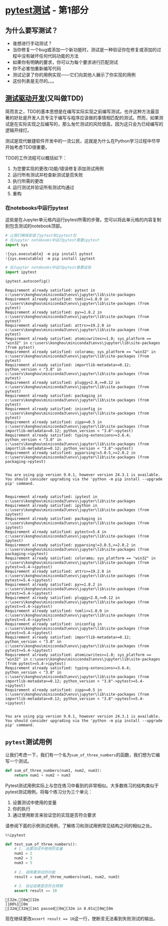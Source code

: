 
#  [pytest测试](https://docs.pytest.org/en/latest/) - 第1部分

## 为什么要写测试？
* 谁想进行手动测试？
* 当你修复一个bug或添加一个新功能时，测试是一种验证你在修复或添加的过程中没有破坏任何代码功能的方法
* 如果你有明确的要求，你可以为每个要求进行匹配测试
* 你不必害怕重新编写代码
* 测试记录了你的用例实现——它们向其他人展示了你实现的用例
* 这份列表是无尽的。。。

## [测试驱动开发](https://en.wikipedia.org/wiki/Test-driven_development)(又叫做TDD)
简而言之，TDD的基本思想是在编写实际实现之前编写测试。也许这种方法最显著的好处是开发人员专注于编写与程序应该做的事情相匹配的测试。然而，如果测试是在实际实现之后编写的，那么匆忙测试的风险很高，因为这只会为已经编写的逻辑开绿灯。

测试是现代敏捷软件开发中的一流公民，这就是为什么在Python学习过程中尽早开始考虑TDD很重要。

TDD的工作流程可以概括如下：
1. 为您要实现的更改/功能/错误修复添加测试用例
2. 运行所有测试并检查新测试是否失败
3. 执行所需的更改
4. 运行测试并验证所有测试均通过
5. 重构

### 在notebooks中运行pytest
这些是在Jupyter单元格内运行pytest所需的步骤。您可以将此单元格的内容复制到包含测试的notebook顶部。


```python
# 让我们确保安装了pytest和ipytest包
# 在Jupyter notebooks中运行pytest需要ipytest
import sys

!{sys.executable} -m pip install pytest
!{sys.executable} -m pip install ipytest

# 在Jupyter notebooks中运行pytest需要这些
import ipytest

ipytest.autoconfig()
```

    Requirement already satisfied: pytest in c:\users\konghou\miniconda3\envs\jupyter\lib\site-packages
    Requirement already satisfied: tomli>=1.0.0 in c:\users\konghou\miniconda3\envs\jupyter\lib\site-packages (from pytest)
    Requirement already satisfied: py>=1.8.2 in c:\users\konghou\miniconda3\envs\jupyter\lib\site-packages (from pytest)
    Requirement already satisfied: attrs>=19.2.0 in c:\users\konghou\miniconda3\envs\jupyter\lib\site-packages (from pytest)
    Requirement already satisfied: atomicwrites>=1.0; sys_platform == "win32" in c:\users\konghou\miniconda3\envs\jupyter\lib\site-packages (from pytest)
    Requirement already satisfied: colorama; sys_platform == "win32" in c:\users\konghou\miniconda3\envs\jupyter\lib\site-packages (from pytest)
    Requirement already satisfied: importlib-metadata>=0.12; python_version < "3.8" in c:\users\konghou\miniconda3\envs\jupyter\lib\site-packages (from pytest)
    Requirement already satisfied: pluggy<2.0,>=0.12 in c:\users\konghou\miniconda3\envs\jupyter\lib\site-packages (from pytest)
    Requirement already satisfied: packaging in c:\users\konghou\miniconda3\envs\jupyter\lib\site-packages (from pytest)
    Requirement already satisfied: iniconfig in c:\users\konghou\miniconda3\envs\jupyter\lib\site-packages (from pytest)
    Requirement already satisfied: zipp>=0.5 in c:\users\konghou\miniconda3\envs\jupyter\lib\site-packages (from importlib-metadata>=0.12; python_version < "3.8"->pytest)
    Requirement already satisfied: typing-extensions>=3.6.4; python_version < "3.8" in c:\users\konghou\miniconda3\envs\jupyter\lib\site-packages (from importlib-metadata>=0.12; python_version < "3.8"->pytest)
    Requirement already satisfied: pyparsing!=3.0.5,>=2.0.2 in c:\users\konghou\miniconda3\envs\jupyter\lib\site-packages (from packaging->pytest)
    

    You are using pip version 9.0.1, however version 24.3.1 is available.
    You should consider upgrading via the 'python -m pip install --upgrade pip' command.
    

    Requirement already satisfied: ipytest in c:\users\konghou\miniconda3\envs\jupyter\lib\site-packages
    Requirement already satisfied: ipython in c:\users\konghou\miniconda3\envs\jupyter\lib\site-packages (from ipytest)
    Requirement already satisfied: packaging in c:\users\konghou\miniconda3\envs\jupyter\lib\site-packages (from ipytest)
    Requirement already satisfied: pytest>=5.4 in c:\users\konghou\miniconda3\envs\jupyter\lib\site-packages (from ipytest)
    Requirement already satisfied: pyparsing!=3.0.5,>=2.0.2 in c:\users\konghou\miniconda3\envs\jupyter\lib\site-packages (from packaging->ipytest)
    Requirement already satisfied: colorama; sys_platform == "win32" in c:\users\konghou\miniconda3\envs\jupyter\lib\site-packages (from pytest>=5.4->ipytest)
    Requirement already satisfied: attrs>=19.2.0 in c:\users\konghou\miniconda3\envs\jupyter\lib\site-packages (from pytest>=5.4->ipytest)
    Requirement already satisfied: py>=1.8.2 in c:\users\konghou\miniconda3\envs\jupyter\lib\site-packages (from pytest>=5.4->ipytest)
    Requirement already satisfied: pluggy<2.0,>=0.12 in c:\users\konghou\miniconda3\envs\jupyter\lib\site-packages (from pytest>=5.4->ipytest)
    Requirement already satisfied: tomli>=1.0.0 in c:\users\konghou\miniconda3\envs\jupyter\lib\site-packages (from pytest>=5.4->ipytest)
    Requirement already satisfied: iniconfig in c:\users\konghou\miniconda3\envs\jupyter\lib\site-packages (from pytest>=5.4->ipytest)
    Requirement already satisfied: importlib-metadata>=0.12; python_version < "3.8" in c:\users\konghou\miniconda3\envs\jupyter\lib\site-packages (from pytest>=5.4->ipytest)
    Requirement already satisfied: atomicwrites>=1.0; sys_platform == "win32" in c:\users\konghou\miniconda3\envs\jupyter\lib\site-packages (from pytest>=5.4->ipytest)
    Requirement already satisfied: typing-extensions>=3.6.4; python_version < "3.8" in c:\users\konghou\miniconda3\envs\jupyter\lib\site-packages (from importlib-metadata>=0.12; python_version < "3.8"->pytest>=5.4->ipytest)
    Requirement already satisfied: zipp>=0.5 in c:\users\konghou\miniconda3\envs\jupyter\lib\site-packages (from importlib-metadata>=0.12; python_version < "3.8"->pytest>=5.4->ipytest)
    

    You are using pip version 9.0.1, however version 24.3.1 is available.
    You should consider upgrading via the 'python -m pip install --upgrade pip' command.
    

## `pytest`测试用例
让我们考虑一下，我们有一个名为`sum_of_three_numbers`的函数，我们想为它编写一个测试。


```python
def sum_of_three_numbers(num1, num2, num3):
    return num1 + num2 + num3
```

Pytest测试用例实际上与您在练习中看到的非常相似。大多数练习的结构类似于pytest测试用例，将每个练习分为三个单元：
1. 设置测试中使用的变量
2. 你的执行
3. 通过使用断言来验证您的实现是否符合要求

请参阅下面的示例测试用例，了解练习和测试用例常见结构之间的相似之处。


```python
%%ipytest

def test_sum_of_three_numbers():
    # 1. 设置测试中使用的变量
    num1 = 2
    num2 = 3
    num3 = 5
    
    # 2. 调用要测试的功能
    result = sum_of_three_numbers(num1, num2, num3)
    
    # 3. 验证结果是否符合预期
    assert result == 10
```

    [32m.[0m[32m                                                                                            [100%][0m
    [32m[32m[1m1 passed[0m[32m in 0.01s[0m[0m
    

现在继续更改`assert result == 10`这一行，使断言无法看到失败测试的输出。
